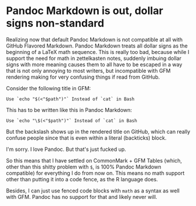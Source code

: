 # Pandoc Markdown is out, dollar signs non-standard

Realizing now that default Pandoc Markdown is not compatible at all with GitHub Flavored Markdown. Pandoc Markdown treats all dollar signs as the beginning of a LaTeX math sequence. This is really too bad, because while I support the need for math in zettelkasten notes, suddenly imbuing dollar signs with more meaning causes them to all have to be escaped in a way that is not only annoying to most writers, but incompatible with GFM rendering making for very confusing things if read
from GitHub.

Consider the following title in GFM:

```
Use `echo "$(<"$path")"` Instead of `cat` in Bash
```

This has to be written like this in Pandoc Markdown:

```
Use `echo "\$(<"$path")"` Instead of `cat` in Bash
```

But the backslash shows up in the rendered title on GitHub, which can really confuse people since that is even within a literal (backticks) block.

I'm sorry. I love Pandoc. But that's just fucked up.

So this means that I have settled on CommonMark + GFM Tables (which, other than this shitty problem with `$`, is 100% Pandoc Markdown compatible) for everything I do from now on. This means no math support other than putting it into a code fence, as the R language does.

Besides, I can just use fenced code blocks with `math` as a syntax as well with GFM. Pandoc has no support for that and likely never will.
